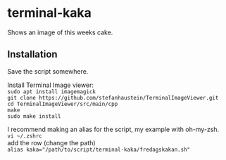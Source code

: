 # terminal-kaka
Shows an image of this weeks cake.

## Installation
Save the script somewhere.

Install Terminal Image viewer:<br />
`sudo apt install imagemagick`<br />
`git clone https://github.com/stefanhaustein/TerminalImageViewer.git`<br />
`cd TerminalImageViewer/src/main/cpp`<br />
`make`<br />
`sudo make install`<br />

I recommend making an alias for the script, my example with oh-my-zsh.<br />
`vi ~/.zshrc`<br />
add the row (change the path)<br />
`alias kaka="/path/to/script/terminal-kaka/fredagskakan.sh"`
